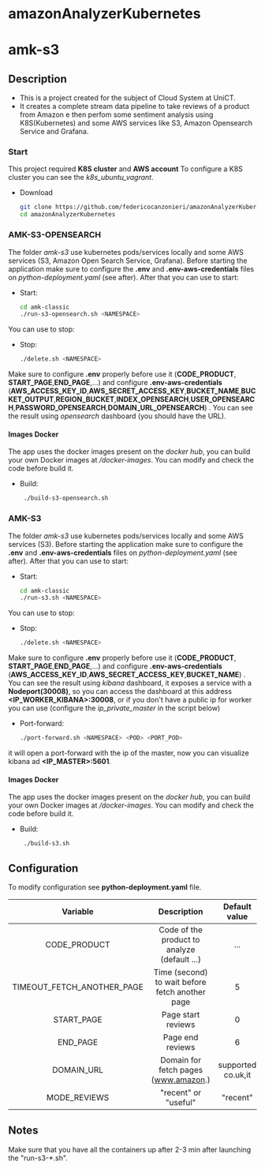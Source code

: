 # amazonAnalyzerKubernetes
# amk-s3


## Description

- This is a project created for the subject of Cloud System  at UniCT.
- It creates a complete stream data pipeline to take reviews of a product from Amazon e then perfom some sentiment analysis using K8S(Kubernetes) and some AWS services like S3, Amazon Opensearch Service and Grafana.



### Start

This project required **K8S cluster** and **AWS account**
To configure a K8S cluster you can see the *k8s_ubuntu_vagrant*.
- Download
  ```bash
  git clone https://github.com/federicocanzonieri/amazonAnalyzerKubernetes.git
  cd amazonAnalyzerKubernetes
  ```
### AMK-S3-OPENSEARCH
The folder *amk-s3* use  kubernetes pods/services locally and some AWS services (S3, Amazon Open Search Service, Grafana).
Before starting the application make sure to configure the **.env** and **.env-aws-credentials** files on *python-deployment.yaml* (see after).
After that you can use to start:
- Start:
  ```bash
  cd amk-classic
  ./run-s3-opensearch.sh <NAMESPACE>
  ```
You can use to stop:
- Stop:
  ```bash
  ./delete.sh <NAMESPACE>
  ```
Make sure to configure **.env** properly before use it (**CODE\_PRODUCT**, **START\_PAGE**,**END\_PAGE**,...) and configure **.env-aws-credentials** (**AWS_ACCESS_KEY_ID**,**AWS_SECRET_ACCESS_KEY**,**BUCKET_NAME**,**BUCKET_OUTPUT**,**REGION_BUCKET**,**INDEX_OPENSEARCH**,**USER_OPENSEARCH**,**PASSWORD_OPENSEARCH**,**DOMAIN_URL_OPENSEARCH**)   .
You can see the result using *opensearch* dashboard (you should have the URL).




#### Images Docker

The app uses the docker images present on the *docker hub*, you can build your own Docker images at */docker-images*. You can modify and check the code before build it.
- Build:
  ```bash
   ./build-s3-opensearch.sh
  ```
  
### AMK-S3
The folder *amk-s3* use  kubernetes pods/services locally and some AWS services (S3).
Before starting the application make sure to configure the **.env** and **.env-aws-credentials** files on *python-deployment.yaml* (see after).
After that you can use to start:
- Start:
  ```bash
  cd amk-classic
  ./run-s3.sh <NAMESPACE>
  ```
You can use to stop:
- Stop:
  ```bash
  ./delete.sh <NAMESPACE>
  ```
Make sure to configure **.env** properly before use it (**CODE\_PRODUCT**, **START\_PAGE**,**END\_PAGE**,...) and configure **.env-aws-credentials** (**AWS_ACCESS_KEY_ID**,**AWS_SECRET_ACCESS_KEY**,**BUCKET_NAME**)   .
You can see the result using *kibana* dashboard, it exposes a service with a **Nodeport(30008)**, so you can access the dashboard at this address **<IP_WORKER_KIBANA>:30008**, or if you don't have a public ip for worker you can use (configure the *ip_private_master* in the script below)
- Port-forward:
  ```bash
  ./port-forward.sh <NAMESPACE> <POD> <PORT_POD>
  ```
it will open a port-forward with the ip of the master, now you can visualize kibana ad **<IP_MASTER>:5601**.



#### Images Docker

The app uses the docker images present on the *docker hub*, you can build your own Docker images at */docker-images*. You can modify and check the code before build it.
- Build:
  ```bash
   ./build-s3.sh
  ```
  
## Configuration

To modify configuration see **python-deployment.yaml** file.

| Variable| Description |Default value|
| :-: | :-: |:-:|
|CODE_PRODUCT| Code of the product to analyze (default ...) | ... |
|TIMEOUT_FETCH_ANOTHER_PAGE|Time (second) to wait before fetch another page | 5 |
|START_PAGE |Page start reviews |0 |
|END_PAGE|Page end reviews | 6 |
|DOMAIN_URL| Domain for fetch pages (www.amazon.) | supported co.uk,it  |
|MODE_REVIEWS| "recent" or "useful" | "recent"  |


## Notes
Make sure that you have all the containers up after 2-3 min after launching the "run-s3-*.sh".
